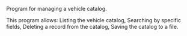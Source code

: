 Program for managing a vehicle catalog.

This program allows:
Listing the vehicle catalog,
Searching by specific fields,
Deleting a record from the catalog,
Saving the catalog to a file.
